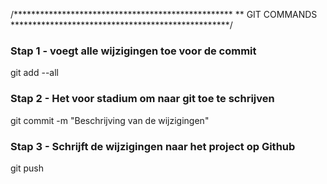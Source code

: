 /**************************************************
** GIT COMMANDS
**************************************************/
### Stap 1 - voegt alle wijzigingen toe voor de commit
git add --all                                       

### Stap 2 - Het voor stadium om naar git toe te schrijven
git commit -m "Beschrijving van de wijzigingen"  

### Stap 3 - Schrijft de wijzigingen naar het project op Github
git push